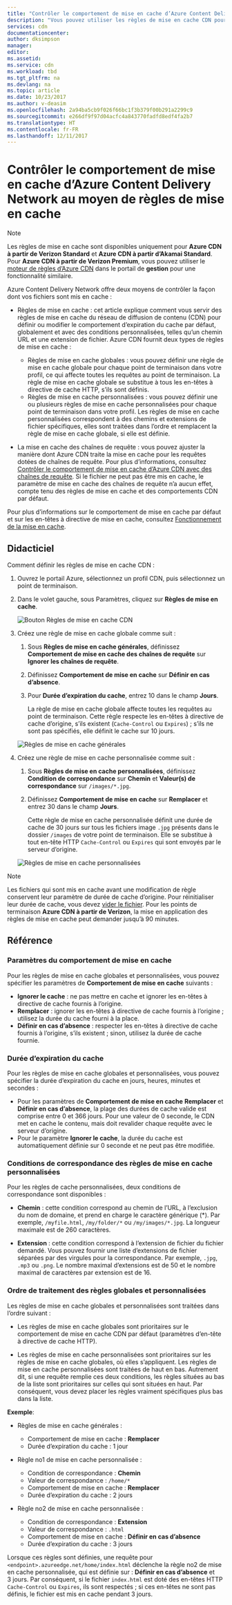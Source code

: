 ```yaml
---
title: "Contrôler le comportement de mise en cache d’Azure Content Delivery Network au moyen de règles de mise en cache | Microsoft Docs"
description: "Vous pouvez utiliser les règles de mise en cache CDN pour définir ou modifier le comportement d’expiration du cache par défaut, globalement et avec des conditions, telles qu’un chemin d’URL et des extensions de fichier."
services: cdn
documentationcenter: 
author: dksimpson
manager: 
editor: 
ms.assetid: 
ms.service: cdn
ms.workload: tbd
ms.tgt_pltfrm: na
ms.devlang: na
ms.topic: article
ms.date: 10/23/2017
ms.author: v-deasim
ms.openlocfilehash: 2a94ba5cb9f026f66bc1f3b379f00b291a2299c9
ms.sourcegitcommit: e266df9f97d04acfc4a843770fadfd8edf4fa2b7
ms.translationtype: HT
ms.contentlocale: fr-FR
ms.lasthandoff: 12/11/2017
---
```

# <a name="control-azure-content-delivery-network-caching-behavior-with-caching-rules"></a>Contrôler le comportement de mise en cache d’Azure Content Delivery Network au moyen de règles de mise en cache

> [!NOTE] 
> Les règles de mise en cache sont disponibles uniquement pour **Azure CDN à partir de Verizon Standard** et **Azure CDN à partir d’Akamai Standard**. Pour **Azure CDN à partir de Verizon Premium**, vous pouvez utiliser le [moteur de règles d’Azure CDN](cdn-rules-engine.md) dans le portail de **gestion** pour une fonctionnalité similaire.
 
Azure Content Delivery Network offre deux moyens de contrôler la façon dont vos fichiers sont mis en cache : 

- Règles de mise en cache : cet article explique comment vous servir des règles de mise en cache du réseau de diffusion de contenu (CDN) pour définir ou modifier le comportement d’expiration du cache par défaut, globalement et avec des conditions personnalisées, telles qu’un chemin URL et une extension de fichier. Azure CDN fournit deux types de règles de mise en cache :
   - Règles de mise en cache globales : vous pouvez définir une règle de mise en cache globale pour chaque point de terminaison dans votre profil, ce qui affecte toutes les requêtes au point de terminaison. La règle de mise en cache globale se substitue à tous les en-têtes à directive de cache HTTP, s’ils sont définis.
   - Règles de mise en cache personnalisées : vous pouvez définir une ou plusieurs règles de mise en cache personnalisées pour chaque point de terminaison dans votre profil. Les règles de mise en cache personnalisées correspondent à des chemins et extensions de fichier spécifiques, elles sont traitées dans l’ordre et remplacent la règle de mise en cache globale, si elle est définie. 

- La mise en cache des chaînes de requête : vous pouvez ajuster la manière dont Azure CDN traite la mise en cache pour les requêtes dotées de chaînes de requête. Pour plus d’informations, consultez [Contrôler le comportement de mise en cache d’Azure CDN avec des chaînes de requête](cdn-query-string.md). Si le fichier ne peut pas être mis en cache, le paramètre de mise en cache des chaînes de requête n’a aucun effet, compte tenu des règles de mise en cache et des comportements CDN par défaut.

Pour plus d’informations sur le comportement de mise en cache par défaut et sur les en-têtes à directive de mise en cache, consultez [Fonctionnement de la mise en cache](cdn-how-caching-works.md).

## <a name="tutorial"></a>Didacticiel

Comment définir les règles de mise en cache CDN :

1. Ouvrez le portail Azure, sélectionnez un profil CDN, puis sélectionnez un point de terminaison.
2. Dans le volet gauche, sous Paramètres, cliquez sur **Règles de mise en cache**.

   ![Bouton Règles de mise en cache CDN](./media/cdn-caching-rules/cdn-caching-rules-btn.png)

1. Créez une règle de mise en cache globale comme suit :
   1. Sous **Règles de mise en cache générales**, définissez **Comportement de mise en cache des chaînes de requête** sur **Ignorer les chaînes de requête**.
   2. Définissez **Comportement de mise en cache** sur **Définir en cas d’absence**.
       
   3. Pour **Durée d’expiration du cache**, entrez 10 dans le champ **Jours**.

       La règle de mise en cache globale affecte toutes les requêtes au point de terminaison. Cette règle respecte les en-têtes à directive de cache d’origine, s’ils existent (`Cache-Control` ou `Expires`) ; s’ils ne sont pas spécifiés, elle définit le cache sur 10 jours. 

     ![Règles de mise en cache générales](./media/cdn-caching-rules/cdn-global-caching-rules.png)

4. Créez une règle de mise en cache personnalisée comme suit :
    1. Sous **Règles de mise en cache personnalisées**, définissez **Condition de correspondance** sur **Chemin** et **Valeur(s) de correspondance** sur `/images/*.jpg`.
    2. Définissez **Comportement de mise en cache** sur **Remplacer** et entrez 30 dans le champ **Jours**.
       
       Cette règle de mise en cache personnalisée définit une durée de cache de 30 jours sur tous les fichiers image `.jpg` présents dans le dossier `/images` de votre point de terminaison. Elle se substitue à tout en-tête HTTP `Cache-Control` ou `Expires` qui sont envoyés par le serveur d’origine.

    ![Règles de mise en cache personnalisées](./media/cdn-caching-rules/cdn-custom-caching-rules.png)

> [!NOTE] 
> Les fichiers qui sont mis en cache avant une modification de règle conservent leur paramètre de durée de cache d’origine. Pour réinitialiser leur durée de cache, vous devez [vider le fichier](cdn-purge-endpoint.md). Pour les points de terminaison **Azure CDN à partir de Verizon**, la mise en application des règles de mise en cache peut demander jusqu’à 90 minutes.

## <a name="reference"></a>Référence

### <a name="caching-behavior-settings"></a>Paramètres du comportement de mise en cache
Pour les règles de mise en cache globales et personnalisées, vous pouvez spécifier les paramètres de **Comportement de mise en cache** suivants :

- **Ignorer le cache** : ne pas mettre en cache et ignorer les en-têtes à directive de cache fournis à l’origine.
- **Remplacer** : ignorer les en-têtes à directive de cache fournis à l’origine ; utilisez la durée du cache fourni à la place.
- **Définir en cas d’absence** : respecter les en-têtes à directive de cache fournis à l’origine, s’ils existent ; sinon, utilisez la durée de cache fournie.

### <a name="cache-expiration-duration"></a>Durée d’expiration du cache
Pour les règles de mise en cache globales et personnalisées, vous pouvez spécifier la durée d’expiration du cache en jours, heures, minutes et secondes :

- Pour les paramètres de **Comportement de mise en cache** **Remplacer** et **Définir en cas d’absence**, la plage des durées de cache valide est comprise entre 0 et 366 jours. Pour une valeur de 0 seconde, le CDN met en cache le contenu, mais doit revalider chaque requête avec le serveur d’origine.
- Pour le paramètre **Ignorer le cache**, la durée du cache est automatiquement définie sur 0 seconde et ne peut pas être modifiée.

### <a name="custom-caching-rules-match-conditions"></a>Conditions de correspondance des règles de mise en cache personnalisées

Pour les règles de cache personnalisées, deux conditions de correspondance sont disponibles :
 
- **Chemin** : cette condition correspond au chemin de l’URL, à l’exclusion du nom de domaine, et prend en charge le caractère générique (\*). Par exemple, `/myfile.html`, `/my/folder/*` ou `/my/images/*.jpg`. La longueur maximale est de 260 caractères.

- **Extension** : cette condition correspond à l’extension de fichier du fichier demandé. Vous pouvez fournir une liste d’extensions de fichier séparées par des virgules pour la correspondance. Par exemple, `.jpg`, `.mp3` ou `.png`. Le nombre maximal d’extensions est de 50 et le nombre maximal de caractères par extension est de 16. 

### <a name="global-and-custom-rule-processing-order"></a>Ordre de traitement des règles globales et personnalisées
Les règles de mise en cache globales et personnalisées sont traitées dans l’ordre suivant :

- Les règles de mise en cache globales sont prioritaires sur le comportement de mise en cache CDN par défaut (paramètres d’en-tête à directive de cache HTTP). 

- Les règles de mise en cache personnalisées sont prioritaires sur les règles de mise en cache globales, où elles s’appliquent. Les règles de mise en cache personnalisées sont traitées de haut en bas. Autrement dit, si une requête remplie ces deux conditions, les règles situées au bas de la liste sont prioritaires sur celles qui sont situées en haut. Par conséquent, vous devez placer les règles vraiment spécifiques plus bas dans la liste.

**Exemple**:
- Règles de mise en cache générales : 
   - Comportement de mise en cache : **Remplacer**
   - Durée d’expiration du cache : 1 jour

- Règle no1 de mise en cache personnalisée :
   - Condition de correspondance : **Chemin**
   - Valeur de correspondance : `/home/*`
   - Comportement de mise en cache : **Remplacer**
   - Durée d’expiration du cache : 2 jours

- Règle no2 de mise en cache personnalisée :
   - Condition de correspondance : **Extension**
   - Valeur de correspondance : `.html`
   - Comportement de mise en cache : **Définir en cas d’absence**
   - Durée d’expiration du cache : 3 jours

Lorsque ces règles sont définies, une requête pour `<endpoint>.azureedge.net/home/index.html` déclenche la règle no2 de mise en cache personnalisée, qui est définie sur : **Définir en cas d’absence** et 3 jours. Par conséquent, si le fichier `index.html` est doté des en-têtes HTTP `Cache-Control` ou `Expires`, ils sont respectés ; si ces en-têtes ne sont pas définis, le fichier est mis en cache pendant 3 jours.

